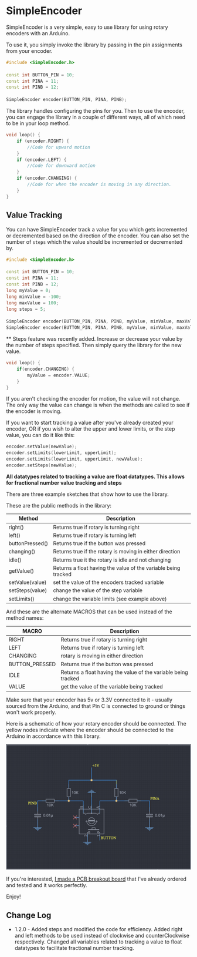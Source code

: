 # SimpleEncoder

SimpleEncoder is a very simple, easy to use library for using rotary encoders with an Arduino.

To use it, you simply invoke the library by passing in the pin assignments from your encoder.

```c++
#include <SimpleEncoder.h>

const int BUTTON_PIN = 10;
const int PINA = 11;
const int PINB = 12;

SimpleEncoder encoder(BUTTON_PIN, PINA, PINB);
```

The library handles configuring the pins for you. Then to use the encoder, you can engage the library
in a couple of different ways, all of which need to be in your loop method.

```c++
void loop() {
    if (encoder.RIGHT) {
        //Code for upward motion
    }
    if (encoder.LEFT) {
        //Code for downward motion
    }
    if (encoder.CHANGING) {
        //Code for when the encoder is moving in any direction.
    }
}
```

## Value Tracking

You can have SimpleEncoder track a value for you which gets incremented or decremented based on the
direction of the encoder. You can also set the number of `steps` which the value should be incremented or decremented by.

```c++
#include <SimpleEncoder.h>

const int BUTTON_PIN = 10;
const int PINA = 11;
const int PINB = 12;
long myValue = 0;
long minValue = -100;
long maxValue = 100;
long steps = 5;

SimpleEncoder encoder(BUTTON_PIN, PINA, PINB, myValue, minValue, maxValue);
SimpleEncoder encoder(BUTTON_PIN, PINA, PINB, myValue, minValue, maxValue, steps);
```
** Steps feature was recently added. Increase or decrease your value by the number of steps specified.
Then simply query the library for the new value.

```c++
void loop() {
    if(encoder.CHANGING) {
        myValue = encoder.VALUE;
    }
}
```

If you aren't checking the encoder for motion, the value will not change. The only way the value can change
is when the methods are called to see if the encoder is moving.

If you want to start tracking a value after you've already created your encoder, OR if you wish to alter
the upper and lower limits, or the step value, you can do it like this:

```c++
encoder.setValue(newValue);
encoder.setLimits(lowerLimit, upperLimit);
encoder.setLimits(lowerLimit, upperLimit, newValue);
encoder.setSteps(newValue);
```

**All datatypes related to tracking a value are float datatypes. This allows for fractional number value tracking and steps**

There are three example sketches that show how to use the library.

These are the public methods in the library:

| Method          | Description                              |
|-----------------|------------------------------------------|
| right()         |  Returns true if rotary is turning right ||
| left()          | Returns true if rotary is turning left|
| buttonPressed() | Returns true if the button was pressed|
| changing()      | Returns true if the rotary is moving in either direction|
| idle()          | Returns true it the rotary is idle and not changing|
| getValue()      | Returns a float having the value of the variable being tracked|
| setValue(value) | set the value of the encoders tracked variable|
| setSteps(value) | change the value of the step variable|
| setLimits()     | change the variable limits (see example above)|


And these are the alternate MACROS that can be used instead of the method names:

|MACRO|Description|
|-----|-----------|
|RIGHT|Returns true if rotary is turning right|
|LEFT|Returns true if rotary is turning left|
|CHANGING|rotary is moving in either direction|
|BUTTON_PRESSED|Returns true if the button was pressed|
|IDLE|Returns a float having the value of the variable being tracked|
|VALUE|get the value of the variable being tracked|

Make sure that your encoder has 5v or 3.3V connected to it - usually sourced from the Arduino, and that
Pin C is connected to ground or things won't work properly.

Here is a schematic of how your rotary encoder should be connected. The yellow nodes
indicate where the encoder should be connected to the Arduino in accordance
with this library. 

![Schematic](./img/Schematic1.png)

If you're interested, [I made a PCB breakout board](https://oshwlab.com/sims.mike/rotaryencoderbasic) that I've already ordered and tested and it works perfectly.


Enjoy!

## Change Log

* 1.2.0 - Added steps and modified the code for efficiency. Added right and left methods to be used instead of 
          clockwise and counterClockwise respectively. Changed all variables related to tracking a value to float
          datatypes to facilitate fractional number tracking.